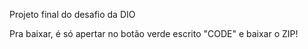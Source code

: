 Projeto final do desafio da DIO

Pra baixar, é só apertar no botão verde escrito "CODE" e baixar o ZIP!
